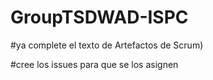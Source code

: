 # GroupTSDWAD-ISPC

#ya complete el texto de Artefactos de Scrum)

#cree los issues para que se los asignen

